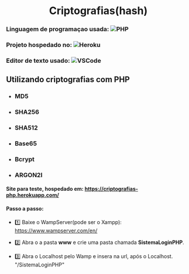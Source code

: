 <h1 align="center"> Criptografias(hash) </h1>

### Linguagem de programaçao usada: ![PHP](https://img.shields.io/badge/-PHP-%236495ED?style=flat-square&logo=PHP&logoColor=ffffff)
### Projeto hospedado no: ![Heroku](https://img.shields.io/badge/-Heroku-6762A6?style=flat-square&logo=Heroku&logocolor=C9C3E6)
### Editor de texto usado: ![VSCode](http://img.shields.io/badge/-VS%20Code-007ACC?style=flat-square&logo=visual-studio-code&logoColor=ffffff)

## Utilizando criptografias com PHP
* ### MD5
* ### SHA256
* ### SHA512
* ### Base65
* ### Bcrypt
* ### ARGON2I

#### Site para teste, hospedado em: https://criptografias-php.herokuapp.com/

#### Passo a passo:
- 1️⃣ Baixe o WampServer(pode ser o Xampp): https://www.wampserver.com/en/

- 2️⃣ Abra o a pasta **www** e crie uma pasta chamada **SistemaLoginPHP**.

- 3️⃣ Abra o Localhost pelo Wamp e insera na url, após o Localhost. "/SistemaLoginPHP"

